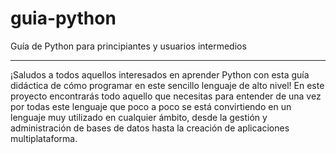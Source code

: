 # guia-python
Guía de Python para principiantes y usuarios intermedios
<hr>
¡Saludos a todos aquellos interesados en aprender Python con esta guía didáctica de cómo programar en este sencillo lenguaje de alto nivel!
En este proyecto encontrarás todo aquello que necesitas para entender de una vez por todas este lenguaje que poco a poco se está convirtiendo en un lenguaje muy utilizado 
en cualquier ámbito, desde la gestión y administración de bases de datos hasta la creación de aplicaciones multiplataforma. 
